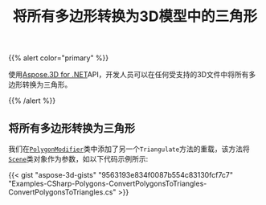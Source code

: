 ﻿---
title: 将所有多边形转换为3D模型中的三角形
type: docs
weight: 10
url: /zh/net/convert-all-polygons-to-triangles-in-3d-model/
description: 使用Aspose.3D for .NET API，开发人员可以将所有多边形转换为任何受支持的3D文件中的三角形。
---
{{% alert color="primary" %}}

使用[Aspose.3D for .NET](http://products.aspose.com/3d/net)API，开发人员可以在任何受支持的3D文件中将所有多边形转换为三角形。

{{% /alert %}}
## **将所有多边形转换为三角形**
我们在[`PolygonModifier`](https://reference.aspose.com/3d/net/aspose.threed.entities/polygonmodifier)类中添加了另一个`Triangulate`方法的重载，该方法将[`Scene`](https://reference.aspose.com/3d/net/aspose.threed/scene)类对象作为参数，如以下代码示例所示:

{{< gist "aspose-3d-gists" "9563193e834f0087b554c83130fcf7c7" "Examples-CSharp-Polygons-ConvertPolygonsToTriangles-ConvertPolygonsToTriangles.cs" >}}

